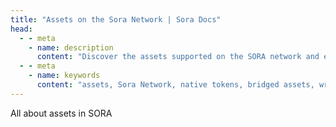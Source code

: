 ```yaml
---
title: "Assets on the Sora Network | Sora Docs"
head:
  - - meta
    - name: description
      content: "Discover the assets supported on the SORA network and explore their features and functionalities. Learn about the different types of assets, such as native tokens, bridged assets, and wrapped assets, and understand how they enable diverse financial activities within the SORA ecosystem."
  - - meta
    - name: keywords
      content: "assets, Sora Network, native tokens, bridged assets, wrapped assets, financial activities, Sora ecosystem"
---
```


All about assets in SORA

